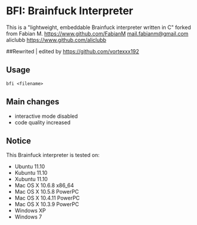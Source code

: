 BFI: Brainfuck Interpreter
===========
This is a "lightweight, embeddable Brainfuck interpreter written in C" forked from
	Fabian M. https://www.github.com/FabianM  mail.fabianm@gmail.com
	aliclubb https://www.github.com/aliclubb

##Rewrited | edited by
	https://github.com/vortexxx192

## Usage
	bfi <filename>

## Main changes
* interactive mode disabled
* code quality increased


## Notice
This Brainfuck interpreter is tested on:  

* Ubuntu 11.10
* Kubuntu 11.10
* Xubuntu 11.10
* Mac OS X 10.6.8 x86_64
* Mac OS X 10.5.8 PowerPC
* Mac OS X 10.4.11 PowerPC
* Mac OS X 10.3.9 PowerPC
* Windows XP
* Windows 7